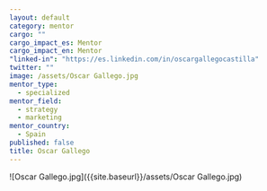 ```yaml
---
layout: default
category: mentor
cargo: ""
cargo_impact_es: Mentor
cargo_impact_en: Mentor
"linked-in": "https://es.linkedin.com/in/oscargallegocastilla"
twitter: ""
image: /assets/Oscar Gallego.jpg
mentor_type: 
  - specialized
mentor_field: 
  - strategy
  - marketing
mentor_country: 
  - Spain
published: false
title: Oscar Gallego
---
```


![Oscar Gallego.jpg]({{site.baseurl}}/assets/Oscar Gallego.jpg)

